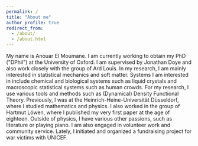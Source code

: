 ```yaml
---
permalink: /
title: "About me"
author_profile: true
redirect_from: 
  - /about/
  - /about.html
---
```


My name is Anouar El Moumane. I am currently working to obtain my PhD ("DPhil") at the University of Oxford.
I am supervised by Jonathan Doye and also work closely with the group of Ard Louis.
In my research, I am mainly interested in statistical mechanics and soft matter.
Systems I am interested in include chemical and biological systems such as liquid crystals and macroscopic 
statistical systems such as human crowds. For my research, I use various tools and methods such as (Dynamical) 
Density Functional Theory.
Previously, I was at the Heinrich-Heine-Universität Düsseldorf, where I studied mathematics and physics. I also worked in the group of Hartmut Löwen, where I published my very first paper at the age of eighteen.
Outside of physics, I have various other passions, such as literature or playing piano.
I am also engaged in volunteer work and community service. Lately, I initiated and organized a fundraising project for war victims with UNICEF.

